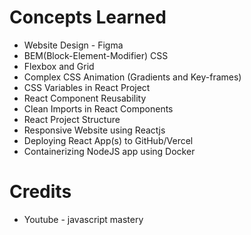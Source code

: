 # Concepts Learned
 * Website Design - Figma
 * BEM(Block-Element-Modifier) CSS
 * Flexbox and Grid
 * Complex CSS Animation (Gradients and Key-frames)
 * CSS Variables in React Project
 * React Component Reusability
 * Clean Imports in React Components
 * React Project Structure
 * Responsive Website using Reactjs
 * Deploying React App(s) to GitHub/Vercel
 * Containerizing NodeJS app using Docker

# Credits
* Youtube - javascript mastery





